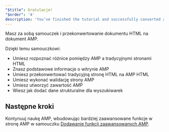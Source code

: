 ```yaml
---
"$title": Gratulacje!
"$order": '4'
description: 'You’ve finished the tutorial and successfully converted an HTML document to an AMP document. In this tutorial, you learned to: - Recognize the differences between AMP and ...'
---
```


Masz za sobą samouczek i przekonwertowanie dokumentu HTML na dokument AMP.

Dzięki temu samouczkowi:

- Umiesz rozpoznać różnice pomiędzy AMP a tradycyjnymi stronami HTML
- Znasz podstawowe informacje o witrynie AMP
- Umiesz przekonwertować tradycyjną stronę HTML na AMP HTML
- Umiesz wykonać walidację strony AMP
- Umiesz utworzyć zawartość AMP
- Wiesz jak dodać dane strukturalne dla wyszukiwarek

## Następne kroki

Kontynuuj naukę AMP, wbudowując bardziej zaawansowane funkcje w stronę AMP w samouczku [Dodawanie funkcji zaawansowanych AMP](../../../../documentation/guides-and-tutorials/start/add_advanced/index.md).
